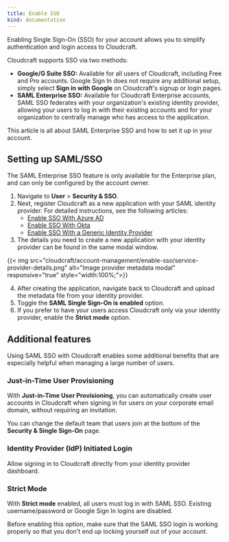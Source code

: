 ```yaml
---
title: Enable SSO
kind: documentation
---
```


Enabling Single Sign-On (SSO) for your account allows you to simplify authentication and login access to Cloudcraft.

Cloudcraft supports SSO via two methods:

- **Google/G Suite SSO:** Available for all users of Cloudcraft, including Free and Pro accounts. Google Sign In does not require any additional setup, simply select **Sign in with Google** on Cloudcraft's signup or login pages.
- **SAML Enterprise SSO:** Available for Cloudcraft Enterprise accounts, SAML SSO federates with your organization's existing identity provider, allowing your users to log in with their existing accounts and for your organization to centrally manage who has access to the application.

This article is all about SAML Enterprise SSO and how to set it up in your account.

## Setting up SAML/SSO

<div class="alert alert-info">The SAML Enterprise SSO feature is only available for the Enterprise plan, and can only be configured by the account owner.
</div>

1. Navigate to **User** > **Security & SSO**.
2. Next, register Cloudcraft as a new application with your SAML identity provider. For detailed instructions, see the following articles:
    - [Enable SSO With Azure AD][1]
    - [Enable SSO With Okta][2]
    - [Enable SSO With a Generic Identity Provider][3]
3. The details you need to create a new application with your identity provider can be found in the same modal window.

{{< img src="cloudcraft/account-management/enable-sso/service-provider-details.png" alt="Image provider metadata modal" responsive="true" style="width:100%;">}}

4. After creating the application, navigate back to Cloudcraft and upload the metadata file from your identity provider.
5. Toggle the **SAML Single Sign-On is enabled** option.
6. If you prefer to have your users access Cloudcraft only via your identity provider, enable the **Strict mode** option.

## Additional features

Using SAML SSO with Cloudcraft enables some additional benefits that are especially helpful when managing a large number of users.

### Just-in-Time User Provisioning

With **Just-in-Time User Provisioning**, you can automatically create user accounts in Cloudcraft when signing in for users on your corporate email domain, without requiring an invitation.

You can change the default team that users join at the bottom of the **Security & Single Sign-On** page.

### Identity Provider (IdP) Initiated Login

Allow signing in to Cloudcraft directly from your identity provider dashboard.

### Strict Mode

With **Strict mode** enabled, all users must log in with SAML SSO. Existing username/password or Google Sign In logins are disabled.

Before enabling this option, make sure that the SAML SSO login is working properly so that you don't end up locking yourself out of your account.

[1]: /cloudcraft/account-management/enable-sso-with-azure-ad/
[2]: /cloudcraft/account-management/enable-sso-with-okta/
[3]: /cloudcraft/account-management/enable-sso-with-generic-idp/
